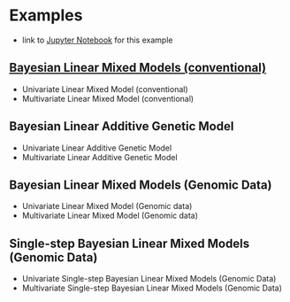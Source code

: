 # Examples

* link to [Jupyter Notebook](http://nbviewer.jupyter.org/github/reworkhow/JWAS.jl/blob/master/docs/notebooks/0_index.ipynb) for this example

## [Bayesian Linear Mixed Models (conventional)](http://nbviewer.jupyter.org/github/reworkhow/JWAS.jl/blob/master/docs/notebooks/1_Conventional_Linear_Mixed_Model.ipynb)
* Univariate Linear Mixed Model (conventional)
* Multivariate Linear Mixed Model (conventional)

## Bayesian Linear Additive Genetic Model
* Univariate Linear Additive Genetic Model
* Multivariate Linear Additive Genetic Model

## Bayesian Linear Mixed Models (Genomic Data)
* Univariate Linear Mixed Model (Genomic data)
* Multivariate Linear Mixed Model (Genomic data)

## Single-step Bayesian Linear Mixed Models (Genomic Data)
* Univariate Single-step Bayesian Linear Mixed Models (Genomic Data)
* Multivariate Single-step Bayesian Linear Mixed Models (Genomic Data)
